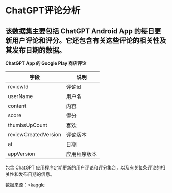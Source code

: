 # ChatGPT评论分析

## 该数据集主要包括 ChatGPT Android App 的每日更新用户评论和评分。它还包含有关这些评论的相关性及其发布日期的数据。
**ChatGPT App 的 Google Play 商店评论**


字段 | 说明 |
|----|---- |
reviewId | 评论id |
userName | 用户名 |
content | 内容 |
score | 得分 |
thumbsUpCount | 喜欢 |
reviewCreatedVersion | 评论版本
at | 日期
appVersion | 应用程序版本


包含 ChatGPT 应用程序定期更新的用户评论和评分集合，以及有关每条评论的相关性和发布日期的信息。

数据来源：>[kaggle](https://www.kaggle.com/datasets/ashishkumarak/chatgpt-reviews-daily-updated)
